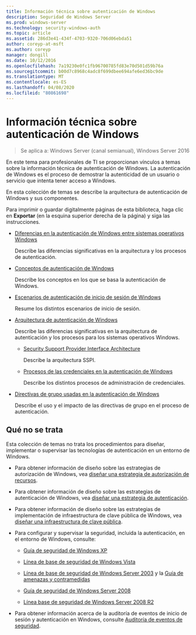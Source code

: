 ```yaml
---
title: Información técnica sobre autenticación de Windows
description: Seguridad de Windows Server
ms.prod: windows-server
ms.technology: security-windows-auth
ms.topic: article
ms.assetid: 286d3e41-434f-4703-9320-706d06ebda51
author: coreyp-at-msft
ms.author: coreyp
manager: dongill
ms.date: 10/12/2016
ms.openlocfilehash: 7a19230e0fc1fb96700785fd83e70d501d59b76a
ms.sourcegitcommit: b00d7c8968c4adc8f699dbee694afe6ed36bc9de
ms.translationtype: MT
ms.contentlocale: es-ES
ms.lasthandoff: 04/08/2020
ms.locfileid: "80861698"
---
```

# <a name="windows-authentication-technical-overview"></a>Información técnica sobre autenticación de Windows

>Se aplica a: Windows Server (canal semianual), Windows Server 2016

En este tema para profesionales de TI se proporcionan vínculos a temas sobre la información técnica de autenticación de Windows. La autenticación de Windows es el proceso de demostrar la autenticidad de un usuario o servicio que intenta tener acceso a Windows.

En esta colección de temas se describe la arquitectura de autenticación de Windows y sus componentes.

Para imprimir o guardar digitalmente páginas de esta biblioteca, haga clic en **Exportar** (en la esquina superior derecha de la página) y siga las instrucciones.

-   [Diferencias en la autenticación de Windows entre sistemas operativos Windows](https://technet.microsoft.com/library/dn169017.aspx)

    Describe las diferencias significativas en la arquitectura y los procesos de autenticación.

-   [Conceptos de autenticación de Windows](https://technet.microsoft.com/library/dn169018.aspx)

    Describe los conceptos en los que se basa la autenticación de Windows.

-   [Escenarios de autenticación de inicio de sesión de Windows](https://technet.microsoft.com/library/dn169020.aspx)

    Resume los distintos escenarios de inicio de sesión.

-   [Arquitectura de autenticación de Windows](https://technet.microsoft.com/library/dn169024.aspx)

    Describe las diferencias significativas en la arquitectura de autenticación y los procesos para los sistemas operativos Windows.

    -   [Security Support Provider Interface Architecture](https://technet.microsoft.com/library/dn169026.aspx)

        Describe la arquitectura SSPI.

    -   [Procesos de las credenciales en la autenticación de Windows](https://technet.microsoft.com/library/dn169014.aspx)

        Describe los distintos procesos de administración de credenciales.

-   [Directivas de grupo usadas en la autenticación de Windows](https://technet.microsoft.com/library/dn169021.aspx)

    Describe el uso y el impacto de las directivas de grupo en el proceso de autenticación.

## <a name="what-is-not-covered"></a>Qué no se trata
Esta colección de temas no trata los procedimientos para diseñar, implementar o supervisar las tecnologías de autenticación en un entorno de Windows.

-   Para obtener información de diseño sobre las estrategias de autorización de Windows, vea [diseñar una estrategia de autorización de recursos](https://technet.microsoft.com/library/cc783368.aspx).

-   Para obtener información de diseño sobre las estrategias de autenticación de Windows, vea [diseñar una estrategia de autenticación](https://technet.microsoft.com/library/cc758124.aspx).

-   Para obtener información de diseño sobre las estrategias de implementación de infraestructura de clave pública de Windows, vea [diseñar una infraestructura de clave pública](https://technet.microsoft.com/library/cc773138.aspx).

-   Para configurar y supervisar la seguridad, incluida la autenticación, en el entorno de Windows, consulte:

    -   [Guía de seguridad de Windows XP](https://www.microsoft.com/download/details.aspx?id=962)

    -   [Línea de base de seguridad de Windows Vista](https://technet.microsoft.com/library/dd450978.aspx)

    -   [Línea de base de seguridad de Windows Server 2003](https://technet.microsoft.com/library/cc163140.aspx) y la [Guía de amenazas y contramedidas](https://technet.microsoft.com/library/dd162275.aspx)

    -   [Guía de seguridad de Windows Server 2008](https://www.microsoft.com/download/details.aspx?id=17606)

    -   [Línea base de seguridad de Windows Server 2008 R2](https://technet.microsoft.com/library/gg236605.aspx)

-   Para obtener información acerca de la auditoría de eventos de inicio de sesión y autenticación en Windows, consulte [Auditoría de eventos de seguridad](https://technet.microsoft.com/library/cc776394.aspx).


